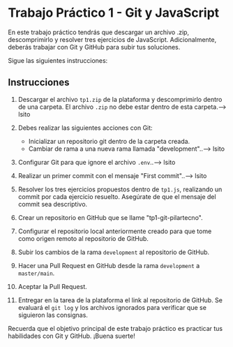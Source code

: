 # Trabajo Práctico 1 - Git y JavaScript

En este trabajo práctico tendrás que descargar un archivo .zip, descomprimirlo y resolver tres ejercicios de JavaScript. Adicionalmente, deberás trabajar con Git y GitHub para subir tus soluciones.

Sigue las siguientes instrucciones:

## Instrucciones

1. Descargar el archivo `tp1.zip` de la plataforma y descomprimirlo dentro de una carpeta. El archivo `.zip` no debe estar dentro de esta carpeta.--> lsito

2. Debes realizar las siguientes acciones con Git:
    - Inicializar un repositorio git dentro de la carpeta creada.
    - Cambiar de rama a una nueva rama llamada "development"..--> lsito

3. Configurar Git para que ignore el archivo `.env`..--> lsito

4. Realizar un primer commit con el mensaje "First commit"..--> lsito

5. Resolver los tres ejercicios propuestos dentro de `tp1.js`, realizando un commit por cada ejercicio resuelto. Asegúrate de que el mensaje del commit sea descriptivo.

6. Crear un repositorio en GitHub que se llame "tp1-git-pilartecno". 

7. Configurar el repositorio local anteriormente creado para que tome como origen remoto al repositorio de GitHub.

8. Subir los cambios de la rama `development` al repositorio de GitHub.

9. Hacer una Pull Request en GitHub desde la rama `development` a `master/main`.

10. Aceptar la Pull Request. 

11. Entregar en la tarea de la plataforma el link al repositorio de GitHub. Se evaluará el `git log` y los archivos ignorados para verificar que se siguieron las consignas.

Recuerda que el objetivo principal de este trabajo práctico es practicar tus habilidades con Git y GitHub. ¡Buena suerte!
